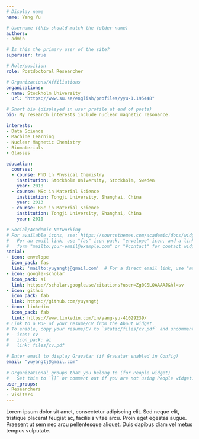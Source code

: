 ```yaml
---
# Display name
name: Yang Yu

# Username (this should match the folder name)
authors:
- admin

# Is this the primary user of the site?
superuser: true

# Role/position
role: Postdoctoral Researcher

# Organizations/Affiliations
organizations:
- name: Stockholm University
  url: "https://www.su.se/english/profiles/yyu-1.195448"

# Short bio (displayed in user profile at end of posts)
bio: My research interests include nuclear magnetic resonance.

interests:
- Data Science
- Machine Learning
- Nuclear Magnetic Chemistry
- Biomaterials
- Glasses

education:
  courses:
  - course: PhD in Physical Chemistry
    institution: Stockholm University, Stockholm, Sweden
    year: 2018
  - course: MSc in Material Science
    institution: Tongji University, Shanghai, China
    year: 2013
  - course: BSc in Material Science
    institution: Tongji University, Shanghai, China
    year: 2010

# Social/Academic Networking
# For available icons, see: https://sourcethemes.com/academic/docs/widgets/#icons
#   For an email link, use "fas" icon pack, "envelope" icon, and a link in the
#   form "mailto:your-email@example.com" or "#contact" for contact widget.
social:
- icon: envelope
  icon_pack: fas
  link: 'mailto:yuyangtj@gmail.com'  # For a direct email link, use "mailto:test@example.org".
- icon: google-scholar
  icon_pack: ai
  link: https://scholar.google.se/citations?user=Zg0CSLQAAAAJ&hl=sv
- icon: github
  icon_pack: fab
  link: https://github.com/yuyangtj
- icon: linkedin
  icon_pack: fab
  link: https://www.linkedin.com/in/yang-yu-41029239/
# Link to a PDF of your resume/CV from the About widget.
# To enable, copy your resume/CV to `static/files/cv.pdf` and uncomment the lines below.  
# - icon: cv
#   icon_pack: ai
#   link: files/cv.pdf

# Enter email to display Gravatar (if Gravatar enabled in Config)
email: "yuyangtj@gmail.com"
  
# Organizational groups that you belong to (for People widget)
#   Set this to `[]` or comment out if you are not using People widget.  
user_groups:
- Researchers
- Visitors
---
```



Lorem ipsum dolor sit amet, consectetur adipiscing elit. Sed neque elit, tristique placerat feugiat ac, facilisis vitae arcu. Proin eget egestas augue. Praesent ut sem nec arcu pellentesque aliquet. Duis dapibus diam vel metus tempus vulputate. 
